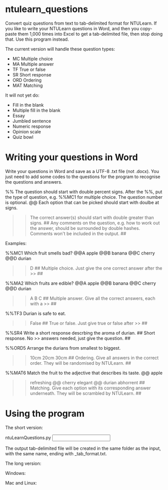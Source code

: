 # ntulearn_questions
Convert quiz questions from text to tab-delimited format for NTULearn.
If you like to write your NTULearn questions in Word, and then you copy-paste them 1,000 times into Excel to get a tab-delimited file, then stop doing that. Use this program instead.

The current version will handle these question types:
- MC Multiple choice
- MA Multiple answer
- TF True or false
- SR Short response
- ORD Ordering
- MAT Matching

It will not yet do:
- Fill in the blank
- Multiple fill in the blank
- Essay 
- Jumbled sentence
- Numeric response
- Opinion scale
- Quiz bowl


# Writing your questions in Word #

Write your questions in Word and save as a UTF-8 .txt file (not .docx). You just need to add some codes to the questions for the program to recognise the questions and answers.

%% The question should start with double percent signs. After the %%, put the type of question, e.g. %%MC1 for multiple choice. The question number is optional.
@@ Each option that can be picked should start with doulbe at signs.
>> The correct answer(s) should start with double greater than signs.
\## Any comments on the question, e.g. how to work out the answer, should be surrounded by double hashes. Comments won't be included in the output. ##

Examples:

%%MC1 Which fruit smells bad?
@@A apple
@@B banana
@@C cherry
@@D durian
>> D
\## Multiple choice. Just give the one correct answer after the >> ##

%%MA2 Which fruits are edible?
@@A apple
@@B banana
@@C cherry
@@D durian
>> A
>> B
>> C
\## Multiple answer. Give all the correct answers, each with a >> ##

%%TF3 Durian is safe to eat.
>> False
\## True or false. Just give true or false after >> ##

%%SR4 Write a short response descrbing the aroma of durian.
\## Short response. No >> answers needed, just give the question. ##

%%ORD5 Arrange the durians from smallest to biggest.
>> 10cm
>> 20cm
>> 30cm
\## Ordering. Give all answers in the correct order. They will be randomised by NTULearn. ##

%%MAT6 Match the fruit to the adjective that describes its taste.
@@ apple
>> refreshing
@@ cherry
>> elegant
@@ durian
>> abhorrent
\## Matching. Give each option with its corresponding answer underneath. They will be scrambled by NTULearn. ##


# Using the program #

The short version:

ntuLearnQuestions.py <input file path>

The output tab-delimited file will be created in the same folder as the input, with the same name, ending with \_tab_format.txt.


The long version:

Windows:


Mac and Linux:

